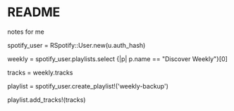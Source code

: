 # README

notes for me

spotify_user = RSpotify::User.new(u.auth_hash)

weekly = spotify_user.playlists.select {|p| p.name == "Discover Weekly"}[0]

tracks = weekly.tracks

playlist = spotify_user.create_playlist!('weekly-backup')

playlist.add_tracks!(tracks)
